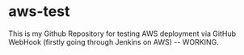 # aws-test
This is my Github Repository for testing AWS deployment via GitHub WebHook (firstly going through Jenkins on AWS) -- WORKING.
